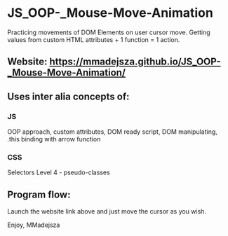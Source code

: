 # JS_OOP-_Mouse-Move-Animation
Practicing movements of DOM Elements on user cursor move. Getting values from custom HTML attributes + 1 function = 1 action. 

## Website: https://mmadejsza.github.io/JS_OOP-_Mouse-Move-Animation/
## Uses inter alia concepts of:
### JS 
OOP approach, custom attributes, DOM ready script, DOM manipulating, .this binding with arrow function

### CSS
Selectors Level 4 - pseudo-classes

## Program flow:
Launch the website link above and just move the cursor as you wish.

Enjoy,
MMadejsza
